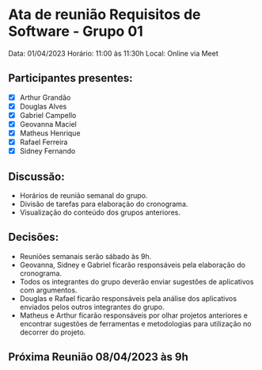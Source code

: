 # Ata de reunião Requisitos de Software - Grupo 01
Data: 01/04/2023
Horário: 11:00 às 11:30h
Local: Online via Meet

## Participantes presentes:
- [x] Arthur Grandão
- [x] Douglas Alves
- [x] Gabriel Campello
- [x] Geovanna Maciel
- [x] Matheus Henrique
- [x] Rafael Ferreira
- [x] Sidney Fernando

## Discussão:
* Horários de reunião semanal do grupo.
* Divisão de tarefas para elaboração do cronograma.
* Visualização do conteúdo dos grupos anteriores.

## Decisões:
* Reuniões semanais serão sábado às 9h.
* Geovanna, Sidney e Gabriel ficarão responsáveis pela elaboração do cronograma.
* Todos os integrantes do grupo deverão enviar sugestões de aplicativos com argumentos.
* Douglas e Rafael ficarão responsáveis pela análise dos aplicativos enviados pelos outros integrantes do grupo.
* Matheus e Arthur ficarão responsáveis por olhar projetos anteriores e encontrar sugestões de ferramentas e metodologias para utilização no decorrer do projeto.

## Próxima Reunião 08/04/2023 às 9h


